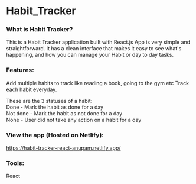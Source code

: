 # Habit_Tracker
### What is Habit Tracker?
This is a Habit Tracker application built with React.js
App is very simple and straightforward. It has a clean interface that makes it easy to see what's happening, and how you can manage your Habit or day to day tasks.

### Features:
Add multiple habits to track like reading a book, going to the gym etc
Track each habit everyday. 

These are the 3 statuses of a habit:  <br>
Done - Mark the habit as done for a day  <br>
Not done - Mark the habit as not done for a day  <br>
None - User did not take any action on a habit for a day  <br>

### View the app (Hosted on Netlify):
https://habit-tracker-react-anupam.netlify.app/

### Tools:
React